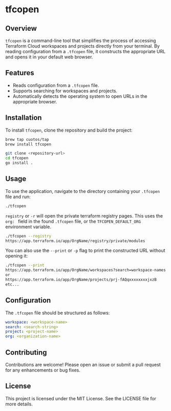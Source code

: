 # tfcopen

## Overview
`tfcopen` is a command-line tool that simplifies the process of accessing Terraform Cloud workspaces and projects directly from your terminal. By reading configuration from a `.tfcopen` file, it constructs the appropriate URL and opens it in your default web browser.

## Features
- Reads configuration from a `.tfcopen` file.
- Supports searching for workspaces and projects.
- Automatically detects the operating system to open URLs in the appropriate browser.

## Installation
To install `tfcopen`, clone the repository and build the project:

```bash
brew tap cuotos/tap
brew install tfcopen
```

```bash
git clone <repository-url>
cd tfcopen
go install .
```

## Usage
To use the application, navigate to the directory containing your `.tfcopen` file and run:

```bash
./tfcopen
```

`registry` or `-r` will open the private terraform registry pages. This uses the `org: ` field in the found `.tfcopen` file, or the `TFCOPEN_DEFAULT_ORG` environment variable.

```bash
./tfcopen --registry
https://app.terraform.io/app/OrgName/registry/private/modules
```

You can also use the `--print` or `-p` flag to print the constructed URL without opening it:

```bash
./tfcopen --print
https://app.terraform.io/app/OrgName/workspaces?search=workspace-names
or
https://app.terraform.io/app/OrgName/projects/prj-fAQqxxxxxxxxjxzB
etc...
```

## Configuration
The `.tfcopen` file should be structured as follows:

```yaml
workspace: <workspace-name>
search: <search-string>
project: <project-name>
org: <organization-name>
```

## Contributing
Contributions are welcome! Please open an issue or submit a pull request for any enhancements or bug fixes.

## License
This project is licensed under the MIT License. See the LICENSE file for more details.